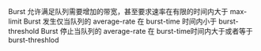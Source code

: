 Burst 允许满足队列需要增加的带宽，甚至要求速率在有限的时间内大于  max-limit 
Burst 发生仅当队列的 average-rate 在 burst-time 时间内小于 burst-threshold 
Burst 停止当队列的 average-rate 在 burst-time时间内大于或者等于 burst-threshlod
